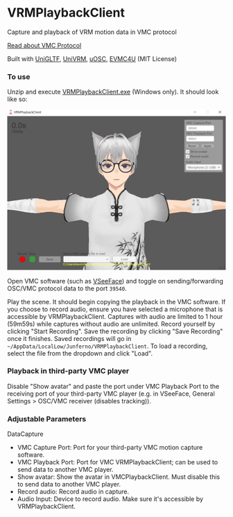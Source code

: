 # VRMPlaybackClient
Capture and playback of VRM motion data in VMC protocol

[Read about VMC Protocol](https://protocol.vmc.info/english.html)

Built with [UniGLTF](https://github.com/ousttrue/UniGLTF/releases/tag/v1.27), [UniVRM](https://github.com/vrm-c/UniVRM/releases/tag/v0.113.0), [uOSC](https://github.com/hecomi/uOSC/releases/tag/v2.2.0), [EVMC4U](https://github.com/gpsnmeajp/EasyVirtualMotionCaptureForUnity/releases/tag/v4.0a) (MIT License)

### To use
Unzip and execute [VRMPlaybackClient.exe](https://github.com/kevinjycui/VRMPlaybackClient/releases) (Windows only). It should look like so:

![](github/Screenshot.png)

Open VMC software (such as [VSeeFace](https://www.vseeface.icu/)) and toggle on sending/forwarding OSC/VMC protocol data to the port `39540`.

Play the scene. It should begin copying the playback in the VMC software. If you choose to record audio, ensure you have selected a microphone that is accessible by VRMPlaybackClient. Captures with audio are limited to 1 hour (59m59s) while captures without audio are unlimited. Record yourself by clicking "Start Recording". Save the recording by clicking "Save Recording" once it finishes. Saved recordings will go in `~/AppData/LocalLow/Junferno/VRMPlaybackClient`. To load a recording, select the file from the dropdown and click "Load".

### Playback in third-party VMC player
Disable "Show avatar" and paste the port under VMC Playback Port to the receiving port of your third-party VMC player (e.g. in VSeeFace, General Settings > OSC/VMC receiver (disables tracking)).

### Adjustable Parameters
DataCapture
 * VMC Capture Port: Port for your third-party VMC motion capture software.
 * VMC Playback Port: Port for VMC VRMPlaybackClient; can be used to send data to another VMC player.
 * Show avatar: Show the avatar in VMCPlaybackClient. Must disable this to send data to another VMC player.
 * Record audio: Record audio in capture.
 * Audio Input: Device to record audio. Make sure it's accessible by VRMPlaybackClient.
